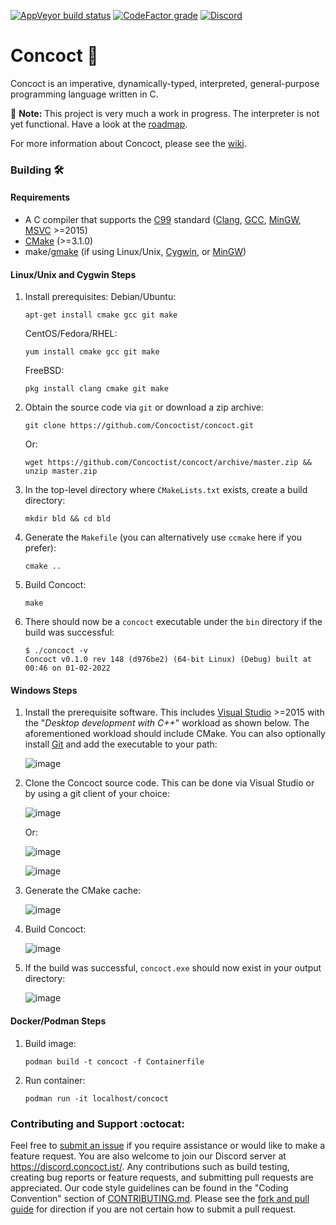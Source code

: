 [![AppVeyor build status](https://img.shields.io/appveyor/ci/ldilley/concoct?label=AppVeyor%20build%20status)](https://ci.appveyor.com/project/ldilley/concoct)
[![CodeFactor grade](https://img.shields.io/codefactor/grade/github/Concoctist/concoct?label=CodeFactor%20quality)](https://www.codefactor.io/repository/github/Concoctist/concoct)
[![Discord](https://img.shields.io/discord/540333638479380487?label=Discord)](https://discord.concoct.ist/)

Concoct 🧪
=======
Concoct is an imperative, dynamically-typed, interpreted, general-purpose programming language written in C.

:construction: **Note:** This project is very much a work in progress. The interpreter is not yet functional. Have a look at the [roadmap](https://github.com/Concoctist/concoct/wiki/Roadmap).

For more information about Concoct, please see the [wiki](https://github.com/Concoctist/concoct/wiki).

### Building :hammer_and_wrench:
#### Requirements
* A C compiler that supports the [C99](http://en.wikipedia.org/wiki/C99) standard ([Clang](http://clang.llvm.org/), [GCC](http://gcc.gnu.org/), [MinGW](https://osdn.net/projects/mingw), [MSVC](http://visualstudio.microsoft.com/) >=2015)
* [CMake](http://cmake.org/) (>=3.1.0)
* make/[gmake](http://www.gnu.org/software/make/) (if using Linux/Unix, [Cygwin](http://www.cygwin.com/), or [MinGW](https://osdn.net/projects/mingw))

#### Linux/Unix and Cygwin Steps
1. Install prerequisites:
   Debian/Ubuntu:
   ```
   apt-get install cmake gcc git make
   ```
   CentOS/Fedora/RHEL:
   ```
   yum install cmake gcc git make
   ```
   FreeBSD:
   ```
   pkg install clang cmake git make
   ```

2. Obtain the source code via `git` or download a zip archive:
   ```
   git clone https://github.com/Concoctist/concoct.git
   ```
   Or:
   ```
   wget https://github.com/Concoctist/concoct/archive/master.zip && unzip master.zip
   ```

3. In the top-level directory where `CMakeLists.txt` exists, create a build directory:
   ```
   mkdir bld && cd bld
   ```

4. Generate the `Makefile` (you can alternatively use `ccmake` here if you prefer):
   ```
   cmake ..
   ```

5. Build Concoct:
   ```
   make
   ```

6. There should now be a `concoct` executable under the `bin` directory if the build was successful:
   ```
   $ ./concoct -v
   Concoct v0.1.0 rev 148 (d976be2) (64-bit Linux) (Debug) built at 00:46 on 01-02-2022
   ```

#### Windows Steps
1. Install the prerequisite software. This includes [Visual Studio](https://visualstudio.microsoft.com/) >=2015 with the "_Desktop development with C++_" workload as
   shown below. The aforementioned workload should include CMake. You can also optionally install [Git](https://git-scm.com/downloads) and add the executable to your path:

   ![image](https://user-images.githubusercontent.com/3323717/147863961-50856b16-9b4a-4dea-a4eb-fff7e6a18000.png)

2. Clone the Concoct source code. This can be done via Visual Studio or by using a git client of your choice:

   ![image](https://user-images.githubusercontent.com/3323717/147864080-fcb8c232-d975-4a99-b060-435232c9346f.png)

   Or:

   ![image](https://user-images.githubusercontent.com/3323717/147864037-62854ead-43fc-4b90-abbf-99d1162f2a8f.png)

   ![image](https://user-images.githubusercontent.com/3323717/147864136-0581bdd1-cfda-4f47-9e30-b59f5a058aa1.png)

3. Generate the CMake cache:

   ![image](https://user-images.githubusercontent.com/3323717/147864180-ee480075-de55-4b86-9f79-7486b2237c90.png)

4. Build Concoct:

   ![image](https://user-images.githubusercontent.com/3323717/147864201-8d8d2ac9-78fe-4efa-a6b7-3c4b7dc3c3d0.png)

5. If the build was successful, `concoct.exe` should now exist in your output directory:

   ![image](https://user-images.githubusercontent.com/3323717/147864334-5c8d44f3-136f-47f9-a1d5-434826e6572d.png)

#### Docker/Podman Steps
1. Build image:
   ```
   podman build -t concoct -f Containerfile
   ```

2. Run container:
   ```
   podman run -it localhost/concoct
   ```

### Contributing and Support :octocat:
Feel free to [submit an issue](https://github.com/Concoctist/concoct/issues/new) if you require assistance or would like to
make a feature request. You are also welcome to join our Discord server at https://discord.concoct.ist/. Any contributions such as build testing, creating bug reports
or feature requests, and submitting pull requests are appreciated. Our code style guidelines can be found in the "Coding Convention" section of
[CONTRIBUTING.md](https://github.com/Concoctist/concoct/blob/master/.github/CONTRIBUTING.md). Please see the
[fork and pull guide](https://help.github.com/en/github/collaborating-with-issues-and-pull-requests/creating-a-pull-request-from-a-fork)
for direction if you are not certain how to submit a pull request.
